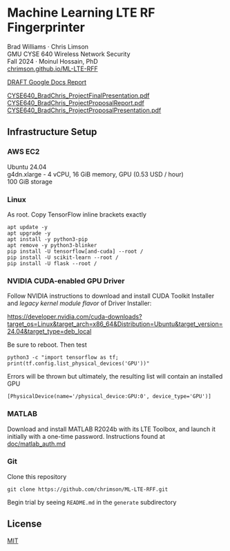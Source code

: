 # Machine Learning LTE RF Fingerprinter
Brad Williams · Chris Limson  
GMU CYSE 640 Wireless Network Security  
Fall 2024 · Moinul Hossain, PhD  
[chrimson.github.io/ML-LTE-RFF](https://chrimson.github.io/ML-LTE-RFF)  

[DRAFT Google Docs Report](https://docs.google.com/document/d/1mlsd07kRbTbVgw_j96UPIAueAYd6eIsNKaPmCONiCx8)  

[CYSE640_BradChris_ProjectFinalPresentation.pdf](https://github.com/chrimson/ML-LTE-RFF/blob/main/doc/CYSE640_BradChris_ProjectFinalPresentation.pdf)  
[CYSE640_BradChris_ProjectProposalReport.pdf](https://github.com/chrimson/ML-LTE-RFF/blob/main/doc/CYSE640_BradChris_ProjectProposalReport.pdf)  
[CYSE640_BradChris_ProjectProposalPresentation.pdf](https://github.com/chrimson/ML-LTE-RFF/blob/main/doc/CYSE640_BradChris_ProjectProposalPresentation.pdf)

## Infrastructure Setup

### AWS EC2

Ubuntu 24.04  
g4dn.xlarge - 4 vCPU, 16 GiB memory, GPU (0.53 USD / hour)  
100 GiB storage

### Linux

As root. Copy TensorFlow inline brackets exactly
```
apt update -y
apt upgrade -y
apt install -y python3-pip
apt remove -y python3-blinker
pip install -U tensorflow[and-cuda] --root /
pip install -U scikit-learn --root /
pip install -U flask --root /
```

### NVIDIA CUDA-enabled GPU Driver

Follow NVIDIA instructions to download and install CUDA Toolkit Installer and _legacy kernel module flavor_ of Driver Installer:

https://developer.nvidia.com/cuda-downloads?target_os=Linux&target_arch=x86_64&Distribution=Ubuntu&target_version=24.04&target_type=deb_local

Be sure to reboot. Then test
```
python3 -c "import tensorflow as tf; print(tf.config.list_physical_devices('GPU'))"
```

Errors will be thrown but ultimately, the resulting list will contain an installed GPU
```
[PhysicalDevice(name='/physical_device:GPU:0', device_type='GPU')]
```

### MATLAB

Download and install MATLAB R2024b with its LTE Toolbox, and launch it initially with a one-time password. Instructions found at [doc/matlab_auth.md](doc/matlab_auth.md)  

### Git

Clone this repository
```
git clone https://github.com/chrimson/ML-LTE-RFF.git
```

Begin trial by seeing `README.md` in the `generate` subdirectory

## License
[MIT](LICENSE)
